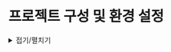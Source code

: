 
# 프로젝트 구성 및 환경 설정
<details>
<summary>접기/펼치기</summary>
<br>

## Webpack 기본 템플릿

__webpack__: 모듈(패키지) 번들러의 핵심 패키지<br>
__webpack-cli__: 터미널에서 Webpack 명령(CLI)을 사용할 수 있음<br>
__webpack-dev-server__: 개발용으로 Live Server를 실행(HMR)<br>

__html-webpack-plugin__: 최초 실행될 HTML 파일(템플릿)을 연결<br>
__copy-webpack-plugin__: 정적 파일(파비콘, 이미지 등)을 제품(`dist`) 폴더로 복사<br>

__sass-loader__: SCSS(Sass) 파일을 로드<br>
__postcss-loader__: PostCSS(Autoprefixer)로 스타일 파일을 처리<br>
__css-loader__: CSS 파일을 로드<br>
__style-loader__: 로드된 스타일(CSS)을 `<style>`로 `<head>`에 삽입<br>
__babel-loader__: JS 파일을 로드<br>

__@babel/core__: ES6 이상의 코드를 ES5 이하 버전으로 변환<br>
__@babel/preset-env__: Babel 지원 스펙을 지정<br>
__@babel/plugin-transform-runtime__: Async/Await 문법 지원<br>

__sass__: SCSS(Sass) 문법을 해석(스타일 전처리기)<br>
__postcss__: Autoprefixer 등의 다양한 스타일 후처리기 패키지<br>
__autoprefixer__: 스타일에 자동으로 공급 업체 접두사(Vendor prefix)를 적용하는 PostCSS의 플러그인<br> 

## 주의사항!

- `npm i -D webpack-dev-server@next`로 설치(webpack-cli 버전(@4^)과 일치)!<br>
- `package.json` 옵션으로 `browserslist` 추가!<br>
- `.postcssrc.js` 생성(PostCSS 구성 옵션)!<br>
- `.babelrc.js` 생성(Babel 구성 옵션)!<br>

<br>

## 프로젝트 clone `degit`
깃 리포지토리에서 파일만 복사해오는 도구인 degit 옵션을 사용한다.

#### npx 방식
설치 없이 실행 가능한 npm CLI 이다.
아래 명령을 통해 degit 패키지를 즉시 실행하여 GitHub 레포지토리를 다운로드한다.
- `npx degit YooHyeok/vue3-webpack-template#main <생성할 프로젝트(디렉토리)명>`

#### npm 방식
degit을 로컬 또는 전역에 설치한 뒤 degit 명령을 통해 GitHub 레포지토리를 다운로드한다.
- `npm install -g degit`
- `degit YooHyeok/vue3-webpack-template#main <생성할 프로젝트(디렉토리)명>`

#### 설치 및 기동
- `npm install`
- `npm run dev`

<br>

## npm run dev 기동 이슈
### error:0308010C:digital envelope routines::unsupported

<br>

<details>
<summary>접기/펼치기</summary>
<br>

```
> webpack-basic@1.0.0 dev
> webpack-dev-server --mode development

Browserslist: caniuse-lite is outdated. Please run:
npx browserslist@latest --update-db

Why you should do it regularly:
https://github.com/browserslist/browserslist#browsers-data-updating
<i> [webpack-dev-server] Project is running at http://[::1]:8080/
<i> [webpack-dev-server] Content not from webpack is served from {프로젝트 경로}
```
</details>
<br>

위 로그 이후 아래 에러 발생
<br>

<details>
<summary>접기/펼치기</summary>
<br>

```
node:internal/crypto/hash:68
  this[kHandle] = new _Hash(algorithm, xofLen);
                  ^

Error: error:0308010C:digital envelope routines::unsupported
    at new Hash (node:internal/crypto/hash:68:19)
    at Object.createHash (node:crypto:138:10)
    at BulkUpdateDecorator.hashFactory (C:\Programming\workspace_vs\vue-cli-9din-sass-props-button\node_modules\webpack\lib\util\createHash.js:144:18)
    at BulkUpdateDecorator.update (C:\Programming\workspace_vs\vue-cli-9din-sass-props-button\node_modules\webpack\lib\util\createHash.js:46:50)
    at RawSource.updateHash (C:\Programming\workspace_vs\vue-cli-9din-sass-props-button\node_modules\webpack-sources\lib\RawSource.js:64:8)
    at NormalModule._initBuildHash (C:\Programming\workspace_vs\vue-cli-9din-sass-props-button\node_modules\webpack\lib\NormalModule.js:829:17)
    at handleParseResult (C:\Programming\workspace_vs\vue-cli-9din-sass-props-button\node_modules\webpack\lib\NormalModule.js:894:10)
    at C:\Programming\workspace_vs\vue-cli-9din-sass-props-button\node_modules\webpack\lib\NormalModule.js:985:4
    at processResult (C:\Programming\workspace_vs\vue-cli-9din-sass-props-button\node_modules\webpack\lib\NormalModule.js:716:11)
    at C:\Programming\workspace_vs\vue-cli-9din-sass-props-button\node_modules\webpack\lib\NormalModule.js:768:5 {
  opensslErrorStack: [ 'error:03000086:digital envelope routines::initialization error' ],
  library: 'digital envelope routines',
  reason: 'unsupported',
  code: 'ERR_OSSL_EVP_UNSUPPORTED'
}
```
</details>

<br>

 Node.js 17 이상에서 Webpack 4~5 버전 사용 시 자주 발생하는 OpenSSL 관련 이슈
 Node.js 17부터 OpenSSL 3이 기본이 되었고, 이전 방식으로 createHash()를 사용하는 라이브러리들이 충돌을 일으키기 때문에 발생.
```
Error: error:0308010C:digital envelope routines::unsupported
code: 'ERR_OSSL_EVP_UNSUPPORTED'
```
이는 webpack, webpack-dev-server, webpack-sources 내부에서 해시 생성(crypto.createHash) 시 발생하는 문제

### 해결방법 3가지
Webpack의 해시 함수가 OpenSSL 3과 충돌하는 문제를 우회하는 방식

- Windows (CMD)
  ```
  set NODE_OPTIONS=--openssl-legacy-provider
  ```

- Windows (PowerShell)
  ```
  $env:NODE_OPTIONS="--openssl-legacy-provider"
  ```

- macOS / Linux / WSL
  ```
  export NODE_OPTIONS=--openssl-legacy-provider
  ```

</details>